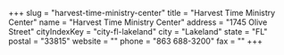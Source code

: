+++
slug = "harvest-time-ministry-center"
title = "Harvest Time Ministry Center"
name = "Harvest Time Ministry Center"
address = "1745 Olive Street"
cityIndexKey = "city-fl-lakeland"
city = "Lakeland"
state = "FL"
postal = "33815"
website = ""
phone = "863 688-3200"
fax = ""
+++

